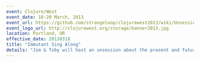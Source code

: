 ```yaml
---
event: Clojure/West
event_date: 18-20 March, 2013
event_url: https://github.com/strangeloop/clojurewest2013/wiki/Unsessions
event_logo_url: http://clojurewest.org/storage/banner2013.jpg
location: Portland, OR
effective_date: 20130318
title: "Immutant Sing Along"
details: "Jim & Toby will host an unsession about the present and future of Immutant."
---
```


